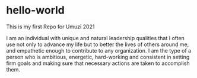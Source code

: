 # hello-world
This is my first Repo for Umuzi 2021

I am an individual with unique and natural leadership qualities that I often use not only to advance my life but to better the lives of others
around me, and empathetic enough to contribute to any organization. I am the type of a person who is ambitious, energetic, hard-working
and consistent in setting firm goals and making sure that necessary actions are taken to accomplish them.
